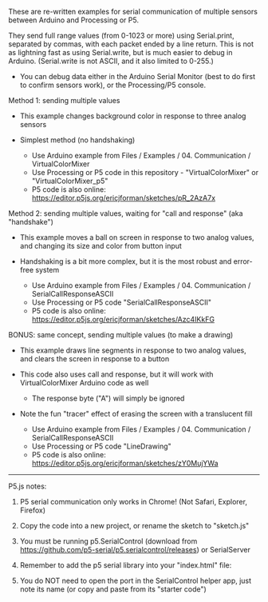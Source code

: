These are re-written examples for serial communication of multiple sensors between Arduino and Processing or P5. 

They send full range values (from 0-1023 or more) using Serial.print, separated by commas, with each packet ended by a line return. This is not as lightning fast as using Serial.write, but is much easier to debug in Arduino. (Serial.write is not ASCII, and it also limited to 0-255.)

- You can debug data either in the Arduino Serial Monitor (best to do first to confirm sensors work), or the Processing/P5 console. 


Method 1: sending multiple values
- This example changes background color in response to three analog sensors
- Simplest method (no handshaking)

	* Use Arduino example from Files / Examples / 04. Communication / VirtualColorMixer
	* Use Processing or P5 code in this repository - "VirtualColorMixer" or "VirtualColorMixer_p5"
	* P5 code is also online: https://editor.p5js.org/ericjforman/sketches/pR_2AzA7x
	

Method 2: sending multiple values, waiting for "call and response" (aka "handshake")
- This example moves a ball on screen in response to two analog values, and changing its size and color from button input
- Handshaking is a bit more complex, but it is the most robust and error-free system

	* Use Arduino example from Files / Examples / 04. Communication / SerialCallResponseASCII
	* Use Processing or P5 code "SerialCallResponseASCII"
	* P5 code is also online: https://editor.p5js.org/ericjforman/sketches/Azc4IKkFG


BONUS: same concept, sending multiple values (to make a drawing) 
- This example draws line segments in response to two analog values, and clears the screen in response to a button
- This code also uses call and response, but it will work with VirtualColorMixer Arduino code as well
  - The response byte ("A") will simply be ignored 
- Note the fun "tracer" effect of erasing the screen with a translucent fill

	* Use Arduino example from Files / Examples / 04. Communication / SerialCallResponseASCII
	* Use Processing or P5 code "LineDrawing"
	* P5 code is also online: https://editor.p5js.org/ericjforman/sketches/zY0MujYWa


---------------------------------------------------------------------------


P5.js notes:

1. P5 serial communication only works in Chrome! (Not Safari, Explorer, Firefox)

2. Copy the code into a new project, or rename the sketch to "sketch.js"

3. You must be running p5.SerialControl (download from https://github.com/p5-serial/p5.serialcontrol/releases) or SerialServer

4. Remember to add the p5 serial library into your "index.html" file:
	<script language="javascript" type="text/javascript" src="https://cdn.jsdelivr.net/npm/p5.serialserver@latest/lib/p5.serialport.js"></script>

5. You do NOT need to open the port in the SerialControl helper app, just note its name (or copy and paste from its "starter code")

